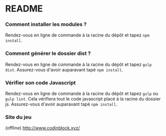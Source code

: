 # README #

### Comment installer les modules ? ###

Rendez-vous en ligne de commande à la racine du dépôt et tapez `npm install`.

### Comment générer le dossier dist ? ###

Rendez-vous en ligne de commande à la racine du dépôt et tapez `gulp dist`. Assurez-vous d'avoir auparavant tapé `npm install`.

### Vérifier son code Javascript ###

Rendez-vous en ligne de commande à la racine du dépôt et tapez `gulp` ou `gulp lint`. Cela vérifiera tout le code javascript placé à la racine du dossier js. Assurez-vous d'avoir auparavant tapé `npm install`.  

### Site du jeu ###
(offline)
http://www.codinblock.xyz/
